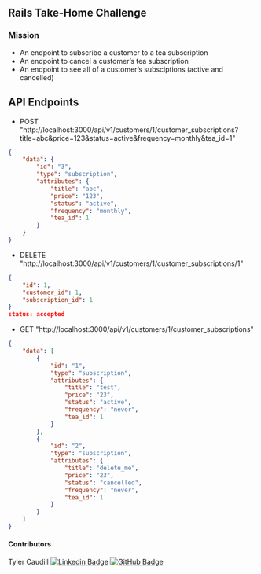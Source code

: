 ## Rails Take-Home Challenge

### Mission
* An endpoint to subscribe a customer to a tea subscription
* An endpoint to cancel a customer’s tea subscription
* An endpoint to see all of a customer’s subsciptions (active and cancelled)

## API Endpoints

* POST "http://localhost:3000/api/v1/customers/1/customer_subscriptions?title=abc&price=123&status=active&frequency=monthly&tea_id=1"

```JSON
{
    "data": {
        "id": "3",
        "type": "subscription",
        "attributes": {
            "title": "abc",
            "price": "123",
            "status": "active",
            "frequency": "monthly",
            "tea_id": 1
        }
    }
}
```

* DELETE "http://localhost:3000/api/v1/customers/1/customer_subscriptions/1"

```JSON
{
    "id": 1,
    "customer_id": 1,
    "subscription_id": 1
}
status: accepted
```

* GET "http://localhost:3000/api/v1/customers/1/customer_subscriptions"
```JSON
{
    "data": [
        {
            "id": "1",
            "type": "subscription",
            "attributes": {
                "title": "test",
                "price": "23",
                "status": "active",
                "frequency": "never",
                "tea_id": 1
            }
        },
        {
            "id": "2",
            "type": "subscription",
            "attributes": {
                "title": "delete_me",
                "price": "23",
                "status": "cancelled",
                "frequency": "never",
                "tea_id": 1
            }
        }
    ]
}
```

#### Contributors
Tyler Caudill
[![Linkedin Badge](https://img.shields.io/badge/-LinkedIn-blue?style=flat&logo=Linkedin&logoColor=white)](https://www.linkedin.com/in/tyler-caudill-75885b240/)  [![GitHub Badge](https://img.shields.io/badge/GitHub-100000?style=for-the-badge&logo=github&logoColor=white)](https://github.com/TeeCaud)
